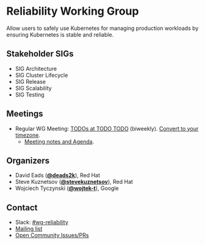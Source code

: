 <!---
This is an autogenerated file!

Please do not edit this file directly, but instead make changes to the
sigs.yaml file in the project root.

To understand how this file is generated, see https://git.k8s.io/community/generator/README.md
--->
# Reliability Working Group

Allow users to safely use Kubernetes for managing production workloads by ensuring Kubernetes is stable and reliable.

## Stakeholder SIGs
* SIG Architecture
* SIG Cluster Lifecycle
* SIG Release
* SIG Scalability
* SIG Testing

## Meetings
* Regular WG Meeting: [TODOs at TODO TODO](TODO) (biweekly). [Convert to your timezone](http://www.thetimezoneconverter.com/?t=TODO&tz=TODO).
  * [Meeting notes and Agenda](TODO).

## Organizers

* David Eads (**[@deads2k](https://github.com/deads2k)**), Red Hat
* Steve Kuznetsov (**[@stevekuznetsov](https://github.com/stevekuznetsov)**), Red Hat
* Wojciech Tyczynski (**[@wojtek-t](https://github.com/wojtek-t)**), Google

## Contact
- Slack: [#wg-reliability](https://kubernetes.slack.com/messages/wg-reliability)
- [Mailing list](TODO)
- [Open Community Issues/PRs](https://github.com/kubernetes/community/labels/wg%2Freliability)
<!-- BEGIN CUSTOM CONTENT -->

<!-- END CUSTOM CONTENT -->
